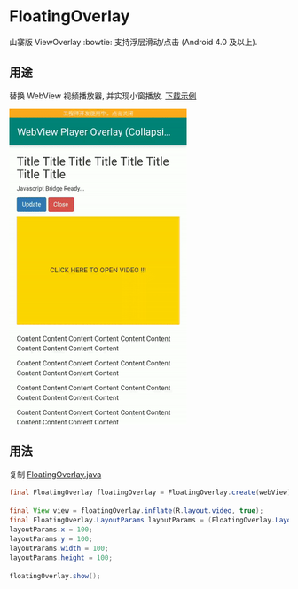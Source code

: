 # FloatingOverlay

山寨版 ViewOverlay :bowtie: 支持浮层滑动/点击 (Android 4.0 及以上).


## 用途

替换 WebView 视频播放器, 并实现小窗播放. [下载示例](https://github.com/xujiaao/FloatingOverlay/releases/latest)

![](doc/sample.gif)


## 用法

复制 [FloatingOverlay.java](floating-overlay/src/main/java/com/xujiaao/android/overlay/FloatingOverlay.java)

````java
final FloatingOverlay floatingOverlay = FloatingOverlay.create(webView);

final View view = floatingOverlay.inflate(R.layout.video, true);
final FloatingOverlay.LayoutParams layoutParams = (FloatingOverlay.LayoutParams) view.getLayoutParams();
layoutParams.x = 100;
layoutParams.y = 100;
layoutParams.width = 100;
layoutParams.height = 100;

floatingOverlay.show();
````